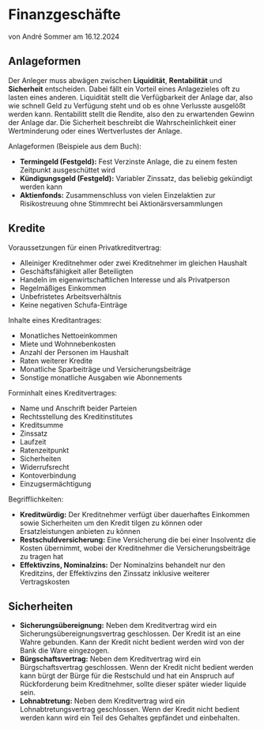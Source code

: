 # Finanzgeschäfte
von André Sommer am 16.12.2024
 
## Anlageformen
 
Der Anleger muss abwägen zwischen **Liquidität**, **Rentabilität** und **Sicherheit** entscheiden. Dabei fällt ein Vorteil eines Anlagezieles oft zu lasten eines anderen. Liquidität stellt die Verfügbarkeit der Anlage dar, also wie schnell Geld zu Verfügung steht und ob es ohne Verlusste ausgelößt werden kann. Rentabilitt stellt die Rendite, also den zu erwartenden Gewinn der Anlage dar. Die Sicherheit beschreibt die Wahrscheinlichkeit einer Wertminderung oder eines Wertverlustes der Anlage.

Anlageformen (Beispiele aus dem Buch):
- **Termingeld (Festgeld):** Fest Verzinste Anlage, die zu einem festen Zeitpunkt ausgeschüttet wird
- **Kündigungsgeld (Festgeld):** Variabler Zinssatz, das beliebig gekündigt werden kann
- **Aktienfonds:** Zusammenschluss von vielen Einzelaktien zur Risikostreuung ohne Stimmrecht bei Aktionärsversammlungen
 
## Kredite
 
Voraussetzungen für einen Privatkreditvertrag:
- Alleiniger Kreditnehmer oder zwei Kreditnehmer im gleichen Haushalt
- Geschäftsfähigkeit aller Beteiligten
- Handeln im eigenwirtschaftlichen Interesse und als Privatperson
- Regelmäßiges Einkommen
- Unbefristetes Arbeitsverhältnis
- Keine negativen Schufa-Einträge
 
Inhalte eines Kreditantrages:
- Monatliches Nettoeinkommen
- Miete und Wohnnebenkosten
- Anzahl der Personen im Haushalt
- Raten weiterer Kredite
- Monatliche Sparbeiträge und Versicherungsbeiträge
- Sonstige monatliche Ausgaben wie Abonnements
 
Forminhalt eines Kreditvertrages:
- Name und Anschrift beider Parteien
- Rechtsstellung des Kreditinstitutes
- Kreditsumme
- Zinssatz
- Laufzeit
- Ratenzeitpunkt
- Sicherheiten
- Widerrufsrecht
- Kontoverbindung
- Einzugsermächtigung
 
Begrifflichkeiten:
- **Kreditwürdig:** Der Kreditnehmer verfügt über dauerhaftes Einkommen sowie Sicherheiten um den Kredit tilgen zu können oder Ersatzleistungen anbieten zu können
- **Restschuldversicherung:** Eine Versicherung die bei einer Insolventz die Kosten übernimmt, wobei der Kreditnehmer die Versicherungsbeiträge zu tragen hat
- **Effektivzins, Nominalzins:** Der Nominalzins behandelt nur den Kreditzins, der Effektivzins den Zinssatz inklusive weiterer Vertragskosten
 
## Sicherheiten

- **Sicherungsübereignung:** Neben dem Kreditvertrag wird ein Sicherungsübereignungsvertrag geschlossen. Der Kredit ist an eine Wahre gebunden. Kann der Kredit nicht bedient werden wird von der Bank die Ware eingezogen.
- **Bürgschaftsvertrag:** Neben dem Kreditvertrag wird ein Bürgschaftsvertrag geschlossen. Wenn der Kredit nicht bedient werden kann bürgt der Bürge für die Restschuld und hat ein Anspruch auf Rückforderung beim Kreditnehmer, sollte dieser später wieder liquide sein.
- **Lohnabtretung:** Neben dem Kreditvertrag wird ein Lohnabtretungsvertrag geschlossen. Wenn der Kredit nicht bedient werden kann wird ein Teil des Gehaltes gepfändet und einbehalten.
